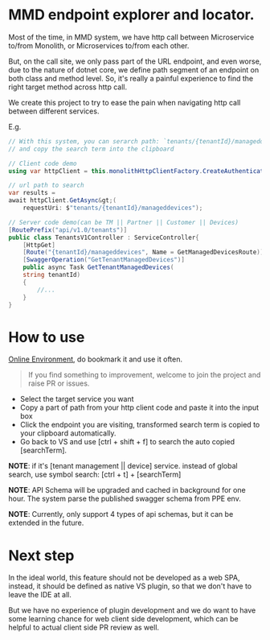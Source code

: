# MMD endpoint explorer and locator. 


Most of the time, in MMD system, we have http call between Microservice to/from Monolith, or Microservices to/from each other.

But, on the call site, we only pass part of the URL endpoint, and even worse, due to the nature of dotnet core, we define path segment of an endpoint on both class and method level.  So, it's really a painful experience to find the right target method across http call.

We create this project to try to ease the pain when navigating http call between different services.

E.g.

```cs
// With this system, you can serarch path: `tenants/{tenantId}/manageddevices`, and system can auto convert  path to endpoint search term,
// and copy the search term into the clipboard

// Client code demo
using var httpClient = this.monolithHttpClientFactory.CreateAuthenticatedHttpClientToMonolith();

// url path to search
var results =
await httpClient.GetAsync&gt;(
    requestUri: $"tenants/{tenantId}/manageddevices");

// Server code demo(can be TM || Partner || Customer || Devices)
[RoutePrefix("api/v1.0/tenants")]
public class TenantsV1Controller : ServiceController{
    [HttpGet]
    [Route("{tenantId}/manageddevices", Name = GetManagedDevicesRoute)]
    [SwaggerOperation("GetTenantManagedDevices")]
    public async Task GetTenantManagedDevices(
    string tenantId)
    {
        //...
    }
}
```

# How to use

[Online Environment](https://hunmmdendpoints.azurewebsites.net/endpoints), do bookmark it and use it often. 

> If you find something to improvement, welcome to join the project and raise PR or issues. 


- Select the target service you want
- Copy a part of path from your http client code and paste it into the input box
- Click the endpoint you are visiting, transformed search term is copied to your clipboard automatically.
- Go back to VS and use [ctrl + shift + f] to search the auto copied [searchTerm].

**NOTE**: if it's [tenant management || device] service. instead of global search, use symbol search: [ctrl + t] + [searchTerm]

**NOTE**: API Schema will be upgraded and cached in background for one hour. The system parse the published swagger schema from PPE env. 

**NOTE**: Currently, only support 4 types of api schemas, but it can be extended in the future.

# Next step
In the ideal world, this feature should not be developed as a web SPA, instead, it should be defined as native VS plugin, so that we don't have to leave the IDE at all. 

But we have no experience of plugin development and we do want to have some learning chance for web client side development, which can be helpful to actual client side PR review as well.